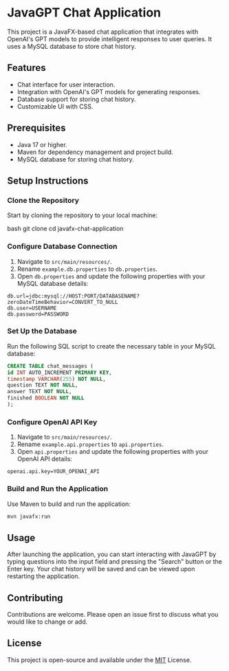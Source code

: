 # JavaGPT Chat Application

This project is a JavaFX-based chat application that integrates with OpenAI's GPT models to provide intelligent responses to user queries. It uses a MySQL database to store chat history.

## Features

- Chat interface for user interaction.
- Integration with OpenAI's GPT models for generating responses.
- Database support for storing chat history.
- Customizable UI with CSS.

## Prerequisites

- Java 17 or higher.
- Maven for dependency management and project build.
- MySQL database for storing chat history.

## Setup Instructions

### Clone the Repository

Start by cloning the repository to your local machine:

bash
git clone <repository-url>
cd javafx-chat-application


### Configure Database Connection

1. Navigate to `src/main/resources/`.
2. Rename `example.db.properties` to `db.properties`.
3. Open `db.properties` and update the following properties with your MySQL database details:

```properties
db.url=jdbc:mysql://HOST:PORT/DATABASENAME?zeroDateTimeBehavior=CONVERT_TO_NULL
db.user=USERNAME
db.password=PASSWORD
```

### Set Up the Database

Run the following SQL script to create the necessary table in your MySQL database:

```sql
CREATE TABLE chat_messages (
id INT AUTO_INCREMENT PRIMARY KEY,
timestamp VARCHAR(255) NOT NULL,
question TEXT NOT NULL,
answer TEXT NOT NULL,
finished BOOLEAN NOT NULL
);
```

### Configure OpenAI API Key

1. Navigate to `src/main/resources/`.
2. Rename `example.api.properties` to `api.properties`.
3. Open `api.properties` and update the following properties with your OpenAI API details:

```properties
openai.api.key=YOUR_OPENAI_API
```

### Build and Run the Application

Use Maven to build and run the application:

```bash
mvn javafx:run
```

## Usage

After launching the application, you can start interacting with JavaGPT by typing questions into the input field and pressing the "Search" button or the Enter key. Your chat history will be saved and can be viewed upon restarting the application.

## Contributing

Contributions are welcome. Please open an issue first to discuss what you would like to change or add.

## License

This project is open-source and available under the [MIT](https://github.com/yesbhautik/JavaGPT/blob/main/LICENSE) License.
